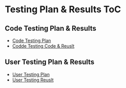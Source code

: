 # Testing Plan & Results ToC

## Code Testing Plan & Results
- [Code Testing Plan](Code%20test%20plan.pdf)
- [Codde Testing Code & Reuslt](/../../tree/master/Code/Python/VSB_Plus%20Test)

## User Testing Plan & Results
- [User Testing Plan]()
- [User Testing Reuslt](../Images%20%26%20Design/userTesingResult_Tim.PNG)
